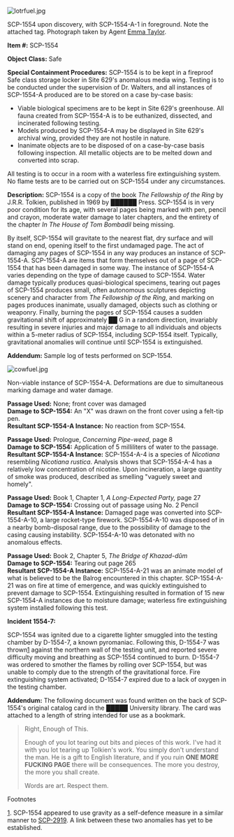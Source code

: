 ![lotrfuel.jpg](http://scp-wiki.wdfiles.com/local--files/scp-1554/lotrfuel.jpg)

SCP-1554 upon discovery, with SCP-1554-A-1 in foreground. Note the attached tag. Photograph taken by Agent [Emma Taylor](https://www.emmataylorbooks.com/).

**Item #:** SCP-1554

**Object Class:** Safe

**Special Containment Procedures:** SCP-1554 is to be kept in a fireproof Safe class storage locker in Site 629's anomalous media wing. Testing is to be conducted under the supervision of Dr. Walters, and all instances of SCP-1554-A produced are to be stored on a case by-case basis:

*   Viable biological specimens are to be kept in Site 629's greenhouse. All fauna created from SCP-1554-A is to be euthanized, dissected, and incinerated following testing.
*   Models produced by SCP-1554-A may be displayed in Site 629's archival wing, provided they are not hostile in nature.
*   Inanimate objects are to be disposed of on a case-by-case basis following inspection. All metallic objects are to be melted down and converted into scrap.

All testing is to occur in a room with a waterless fire extinguishing system. No flame tests are to be carried out on SCP-1554 under any circumstances.

**Description:** SCP-1554 is a copy of the book _The Fellowship of the Ring_ by J.R.R. Tolkien, published in 1969 by ██████ Press. SCP-1554 is in very poor condition for its age, with several pages being marked with pen, pencil and crayon, moderate water damage to later chapters, and the entirety of the chapter _In The House of Tom Bombadil_ being missing.

By itself, SCP-1554 will gravitate to the nearest flat, dry surface and will stand on end, opening itself to the first undamaged page. The act of damaging any pages of SCP-1554 in any way produces an instance of SCP-1554-A. SCP-1554-A are items that form themselves out of a page of SCP-1554 that has been damaged in some way. The instance of SCP-1554-A varies depending on the type of damage caused to SCP-1554. Water damage typically produces quasi-biological specimens, tearing out pages of SCP-1554 produces small, often autonomous sculptures depicting scenery and character from _The Fellowship of the Ring_, and marking on pages produces inanimate, usually damaged, objects such as clothing or weaponry. Finally, burning the pages of SCP-1554 causes a sudden gravitational shift of approximately ██ G in a random direction, invariably resulting in severe injuries and major damage to all individuals and objects within a 5-meter radius of SCP-1554, including SCP-1554 itself. Typically, gravitational anomalies will continue until SCP-1554 is extinguished.

**Addendum:** Sample log of tests performed on SCP-1554.

![cowfuel.jpg](http://scp-wiki.wdfiles.com/local--files/scp-1554/cowfuel.jpg)

Non-viable instance of SCP-1554-A. Deformations are due to simultaneous marking damage and water damage.

**Passage Used:** None; front cover was damaged  
**Damage to SCP-1554:** An "X" was drawn on the front cover using a felt-tip pen.  
**Resultant SCP-1554-A Instance:** No reaction from SCP-1554.

**Passage Used:** Prologue, _Concerning Pipe-weed_, page 8  
**Damage to SCP-1554:** Application of 5 milliliters of water to the passage.  
**Resultant SCP-1554-A Instance:** SCP-1554-A-4 is a species of _Nicotiana_ resembling _Nicotiana rustica_. Analysis shows that SCP-1554-A-4 has a relatively low concentration of nicotine. Upon incineration, a large quantity of smoke was produced, described as smelling "vaguely sweet and homely".

**Passage Used:** Book 1, Chapter 1, _A Long-Expected Party,_ page 27  
**Damage to SCP-1554:** Crossing out of passage using No. 2 Pencil  
**Resultant SCP-1554-A Instance:** Damaged page was converted into SCP-1554-A-10, a large rocket-type firework. SCP-1554-A-10 was disposed of in a nearby bomb-disposal range, due to the possibility of damage to the casing causing instability. SCP-1554-A-10 was detonated with no anomalous effects.

**Passage Used:** Book 2, Chapter 5, _The Bridge of Khazad-dûm_  
**Damage to SCP-1554:** Tearing out page 265  
**Resultant SCP-1554-A Instance:** SCP-1554-A-21 was an animate model of what is believed to be the Balrog encountered in this chapter. SCP-1554-A-21 was on fire at time of emergence, and was quickly extinguished to prevent damage to SCP-1554. Extinguishing resulted in formation of 15 new SCP-1554-A instances due to moisture damage; waterless fire extinguishing system installed following this test.

**Incident 1554-7:**

SCP-1554 was ignited due to a cigarette lighter smuggled into the testing chamber by D-1554-7, a known pyromaniac. Following this, D-1554-7 was thrown[1](javascript:;) against the northern wall of the testing unit, and reported severe difficulty moving and breathing as SCP-1554 continued to burn. D-1554-7 was ordered to smother the flames by rolling over SCP-1554, but was unable to comply due to the strength of the gravitational force. Fire extinguishing system activated; D-1554-7 expired due to a lack of oxygen in the testing chamber.

**Addendum:** The following document was found written on the back of SCP-1554's original catalog card in the █████ University library. The card was attached to a length of string intended for use as a bookmark.

> Right, Enough of This.
> 
> Enough of you lot tearing out bits and pieces of this work. I've had it with you lot tearing up Tolkien's work. You simply don't understand the man. He is a gift to English literature, and if you ruin **ONE MORE FUCKING PAGE** there will be consequences. The more you destroy, the more you shall create.
> 
> Words are art. Respect them.

Footnotes

[1](javascript:;). SCP-1554 appeared to use gravity as a self-defence measure in a similar manner to [SCP-2919](/scp-2919). A link between these two anomalies has yet to be established.